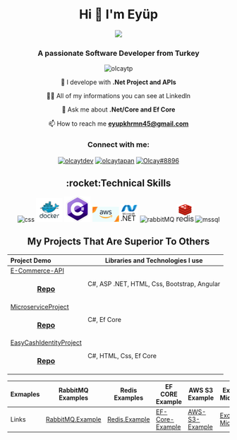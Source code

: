 <h1 align="center">Hi 👋 I'm Eyüp</h1>
<div id="header" align="center">
  <img src="https://media.giphy.com/media/u2pmTWUi0MXjyrMaVj/giphy.gif" width="100"/>
</div>
<h3 align="center">A passionate Software Developer from Turkey</h3>

<p align="center"> <img src="https://komarev.com/ghpvc/?username=olcaytp&label=Profile%20views&color=0e75b6&style=flat" alt="olcaytp" /> </p>

<div align="center">

 🌱 I  develope with **.Net Project and APIs**

 👨‍💻 All of my informations you can see at Linkedln

 💬 Ask me about **.Net/Core and Ef Core**

 📫 How to reach me **eyupkhrmn45@gmail.com**
  </div>

<h3 align="center">Connect with me:</h3>
<p align="center">
<a href="https://twitter.com/eypkhrmn45" target="blank"><img align="center" src="https://raw.githubusercontent.com/rahuldkjain/github-profile-readme-generator/master/src/images/icons/Social/twitter.svg" alt="olcaytdev" height="30" width="40" /></a>
<a href="https://www.linkedin.com/in/eyupkhrmn/" target="blank"><img align="center" src="https://raw.githubusercontent.com/rahuldkjain/github-profile-readme-generator/master/src/images/icons/Social/linked-in-alt.svg" alt="olcaytapan" height="30" width="40" /></a>
<a href="https://discord.gg/Eyüp Kahraman#1074" target="blank"><img align="center" src="https://raw.githubusercontent.com/rahuldkjain/github-profile-readme-generator/master/src/images/icons/Social/discord.svg" alt="Olcay#8896" height="30" width="40" /></a>
</p> 

<h2 align="center">:rocket:Technical Skills</h2>
<div align="center">
    <img src="https://user-images.githubusercontent.com/25181517/192109061-e138ca71-337c-4019-8d42-4792fdaa7128.png" width="60" alt="css" />
    <img src="https://github.com/prowebdev119/prowebdev119/blob/main/git%20profile%20icons/docker_aladdinGene.png" width="60" alt="css" />
    <img src="https://github.com/prowebdev119/prowebdev119/blob/main/git%20profile%20icons/csharp_aladdinGene.png" width="60" alt="css" />
    <img src="https://github.com/prowebdev119/prowebdev119/blob/main/git%20profile%20icons/aws_aladdinGene.gif" width="60" alt="css" />
    <img src="https://raw.githubusercontent.com/devicons/devicon/master/icons/dot-net/dot-net-original-wordmark.svg" alt="dotnet" width="40" height="40"/>
    <img src="https://www.vectorlogo.zone/logos/rabbitmq/rabbitmq-icon.svg" alt="rabbitMQ" width="40" height="40"/>
    <img src="https://raw.githubusercontent.com/devicons/devicon/master/icons/redis/redis-original-wordmark.svg" alt="redis" width="40" height="40"/>
    <img src="https://www.svgrepo.com/show/303229/microsoft-sql-server-logo.svg" alt="mssql" width="40" height="40"/>
  </div>
<h2 align="center">My Projects That Are Superior To Others</h2>


  Project Demo       |Libraries and Technologies I use  
:-------------------------|-------------------------|
[E-Commerce-API](https://github.com/EyupKhrmn/ETicaretAPIProject)<h3 align="center">[Repo](https://github.com/EyupKhrmn/ETicaretAPIProject)</h3> | C#, ASP .NET, HTML, Css, Bootstrap, Angular |
[MicroserviceProject](https://github.com/EyupKhrmn/MicroserviceProject)<h3 align="center">[Repo](https://github.com/EyupKhrmn/MicroserviceProject)</h3> | C#, Ef Core |  
[EasyCashIdentityProject](https://github.com/EyupKhrmn/EasyCashIdentityProject)<h3 align="center">[Repo](https://github.com/EyupKhrmn/EasyCashIdentityProject)</h3> | C#, HTML, Css, Ef Core 


Exmaples |RabbitMQ Examples|Redis Examples|EF CORE Example|AWS S3 Example|Exception Middleware|JWT Token Example|Swagger Example|CQRS Example| 
-- | -- | -- | -- |-- |-- |-- |-- |--
Links | [RabbitMQ.Example](https://github.com/EyupKhrmn/RabbitMQ.Example) | [Redis.Example](https://github.com/EyupKhrmn/RedisExamples) | [EF-Core-Example](https://github.com/EyupKhrmn/EF-Core-Training) | [AWS-S3-Example](https://github.com/EyupKhrmn/AWS_S3_Web_API) | [Exception Middlaware](https://github.com/EyupKhrmn/ExceptionMiddleware) | [JWT-Token-Auth](https://github.com/EyupKhrmn/JWT_Token_Auth) | [SwaggerByOcelot](https://github.com/EyupKhrmn/SwaggerByOcelot) | [CQRS_Pattern](https://github.com/EyupKhrmn/CQRS_Pattern)


